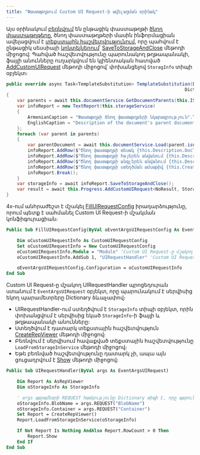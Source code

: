 ```yaml
---
title: "Փաստաթղթում Custom UI Request-ի ավելացման օրինակ" 
---
```


Այս օրինակում [բեռնվում](../services/IDocumentService.md#load) են ընթացիկ փաստաթղթի [ծնող փաստաթղթերը](../services/IDocumentService.md#getdocumentparents), ծնող փաստաթղթերի մասին ինֆորմացիան ավելացվում է [տեքստային հաշվետվությունում](../types/TextReport.md), որը պահվում է ընթացիկ սեսսիայի [կոնտեյներում](../services/IStorageService.md#container)՝ [SaveToStorageAndClose](../types/TextReport.md#savetostorageandclose) մեթոդի միջոցով: Պահված հաշվետվությունը պարունակող թղթապանակի, ֆայլի անունները ուղարկվում են կլիենտական հատված [AddCustomUIRequest](../types/UIRequestExecutionProgress/AddCustomUIRequest.md) մեթոդի միջոցով՝ փոխանցելով `StoragInfo` տիպի օբյեկտ։

```c#
public override async Task<TemplateSubstitution> TemplateSubstitution(Dictionary<string, bool> mode,
                                                                   Dictionary<string, object> parameters = null)
{
    var parents = await this.documentService.GetDocumentParents(this.ISN);
    var infoReport = new TextReport(this.storageService)
    {
        ArmenianCaption = "Փաստաթղթի ծնող փաստաթղթերի նկարագրություն".ToArmenianANSI(),
        EnglishCaption = "Description of the document's parent documents"
    };
    foreach (var parent in parents)
    {
        var parentDocument = await this.documentService.Load(parent.isn);
        infoReport.AddRow($"Ծնող փաստաթղթի տեսակ {this.Description.DocType}".ToArmenianANSI());
        infoReport.AddRow($"Ծնող փաստաթղթի հայերեն անվանում {this.Description.ArmenianCaption}".ToArmenianANSI());
        infoReport.AddRow($"Ծնող փաստաթղթի անգլերեն անվանում {this.Description.EnglishCaption}".ToArmenianANSI());
        infoReport.AddRow($"Ծնող փաստաթղթի ստեղծման ամսաթիվ {this.CreationDate}".ToArmenianANSI());
        infoReport.Break();
    }
    var storageInfo = await infoReport.SaveToStorageAndClose();
    var result = await this.Progress.AddCustomUIRequest<NoResult, StorageInfo>(storageInfo, 1);
}
```

4x-ում անհրաժեշտ է մշակել [FillUIRequestConfig](https://armsoft.github.io/as4x-docs/HTM/ProgrGuide/ScriptProcs/FillUIRequestConfig.html) իրադարձությունը, որում պետք է սահմանել Custom UI Request-ի մշակման կոնֆիգուրացիան։ 

```vb
Public Sub FillUIRequestConfig(ByVal oEventArgsUIRequestConfig As EventArgsUIRequestConfig)

	Dim oCustomUIRequestInfo As CustomUIRequestConfig
	Set oCustomUIRequestInfo = New CustomUIRequestConfig
	oCustomUIRequestInfo.Module = "Module" 'Custom UI Request-ը մշակող մոդուլի անունը
	oCustomUIRequestInfo.AddSub 1, "UIRequestHandler" 'Custom UI Request-ը մշակող պրոցեդուրայի անունը

	oEventArgsUIRequestConfig.Configuration = oCustomUIRequestInfo
End Sub
```

Custom UI Request-ը մշակող UIRequestHandler պրոցեդուրան ստանում է `EventArgsUIRequest` օբյեկտ, որը պարունակում է սերվիսից եկող պարամետրերը Dictionary ձևաչափով։

* UIRequestHandler-ում ստեղծվում է `StorageInfo` տիպի օբյեկտ, որին փոխանցվում է սերվիսից եկած `StorageInfo`-ի ֆայլի և թղթապանակի անունները:
* Ստեղծվում է դատարկ տեքստային հաշվետվություն [CreateRepViewer](https://armsoft.github.io/as4x-docs/HTM/ProgrGuide/Functions/Functions/CreateRepViewer.html) մեթոդի միջոցով։
* Բեռնվում է սերվիսում հավաքված տեքստային հաշվետվությունը `LoadFromStorageInService` մեթոդի միջոցով։
* Եթե բեռնված հաշվետվությունը դատարկ չի, ապա այն ցուցադրվում է [Show](https://armsoft.github.io/as4x-docs/HTM/ProgrGuide/Functions/AsRepViewer/Show.html) մեթոդի միջոցով։

```vb
Public Sub UIRequestHandler(ByVal args As EventArgsUIRequest)

	Dim Report As AsRepViewer
	Dim oStorageInfo As StorageInfo

    ' args պարամետրի REQUEST հատկությունը Dictionary տիպի է, որը պարունակում է սերվիսից եկած տվյալները
	oStorageInfo.BlobName = args.REQUEST("BlobName")
	oStorageInfo.Container = args.REQUEST("Container")
	Set Report = CreateRepViewer()
	Report.LoadFromStorageInService(oStorageInfo)

	If Not Report Is Nothing AndAlso Report.RowCount > 0 Then
		Report.Show
	End If
End Sub
```
